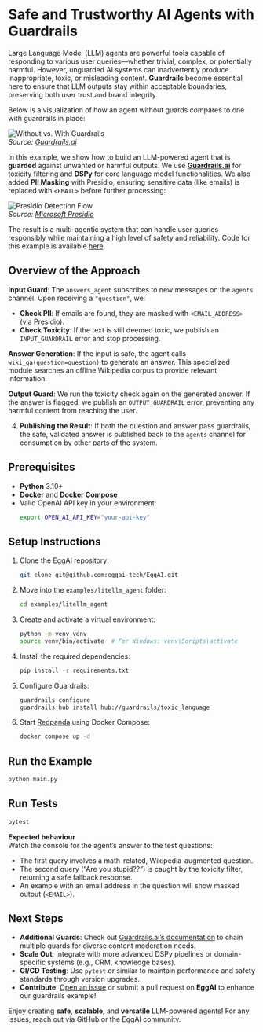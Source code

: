 # Safe and Trustworthy AI Agents with Guardrails

Large Language Model (LLM) agents are powerful tools capable of responding to various user queries—whether trivial,
complex, or potentially harmful. However, unguarded AI systems can inadvertently produce inappropriate, toxic, or
misleading content. **Guardrails** become essential here to ensure that LLM outputs stay within acceptable boundaries,
preserving both user trust and brand integrity.

Below is a visualization of how an agent without guards compares to one with guardrails in place:

![Without vs. With Guardrails](https://raw.githubusercontent.com/guardrails-ai/guardrails/main/docs/img/with_and_without_guardrails.svg)  
*Source: [Guardrails.ai](https://github.com/guardrails-ai/guardrails)*

In this example, we show how to build an LLM-powered agent that is **guarded** against unwanted or harmful outputs. We
use **[Guardrails.ai](https://github.com/ShreyaR/guardrails)** for toxicity filtering and **DSPy** for core language
model functionalities. We also added **PII Masking** with Presidio, ensuring sensitive data (like emails) is replaced
with `<EMAIL>` before further processing:

![Presidio Detection Flow](https://microsoft.github.io/presidio/assets/detection_flow.gif)  
*Source: [Microsoft Presidio](https://microsoft.github.io/presidio)*

The result is a multi-agentic system that can handle user queries responsibly while maintaining a high level of safety
and reliability. Code for this example is available
[here](https://github.com/eggai-tech/EggAI/tree/main/examples/safe_agents_guardrails).

## Overview of the Approach

**Input Guard**: The `answers_agent` subscribes to new messages on the `agents` channel. Upon receiving a
`"question"`,
we:
 - **Check PII**: If emails are found, they are masked with `<EMAIL_ADDRESS>` (via Presidio).
 - **Check Toxicity**: If the text is still deemed toxic, we publish an `INPUT_GUARDRAIL` error and stop processing.

**Answer Generation**: If the input is safe, the agent calls `wiki_qa(question=question)` to generate an answer.
This specialized module searches an offline Wikipedia corpus to provide relevant information.

**Output Guard**: We run the toxicity check again on the generated answer. If the answer is flagged, we publish an
`OUTPUT_GUARDRAIL` error, preventing any harmful content from reaching the user.

4. **Publishing the Result**: If both the question and answer pass guardrails, the safe, validated answer is published
   back to the `agents` channel for consumption by other parts of the system.

## Prerequisites

- **Python** 3.10+
- **Docker** and **Docker Compose**
- Valid OpenAI API key in your environment:
  ```bash
  export OPEN_AI_API_KEY="your-api-key"
  ```

## Setup Instructions

1. Clone the EggAI repository:

   ```bash
   git clone git@github.com:eggai-tech/EggAI.git
   ```

2. Move into the `examples/litellm_agent` folder:

   ```bash
   cd examples/litellm_agent
   ```

3. Create and activate a virtual environment:

   ```bash
   python -m venv venv
   source venv/bin/activate  # For Windows: venv\Scripts\activate
   ```

4. Install the required dependencies:

   ```bash
   pip install -r requirements.txt
   ```

5. Configure Guardrails:

   ```bash
   guardrails configure
   guardrails hub install hub://guardrails/toxic_language
   ```

6. Start [Redpanda](https://github.com/redpanda-data/redpanda) using Docker Compose:

   ```bash
   docker compose up -d
   ```

## Run the Example

```bash
python main.py
```

## Run Tests

```bash
pytest
```

**Expected behaviour**  
Watch the console for the agent’s answer to the test questions:

- The first query involves a math-related, Wikipedia-augmented question.
- The second query (“Are you stupid??”) is caught by the toxicity filter, returning a safe fallback response.
- An example with an email address in the question will show masked output (`<EMAIL>`).

## Next Steps

- **Additional Guards**: Check out [Guardrails.ai’s documentation](https://github.com/ShreyaR/guardrails) to chain
  multiple guards for diverse content moderation needs.
- **Scale Out**: Integrate with more advanced DSPy pipelines or domain-specific systems (e.g., CRM, knowledge bases).
- **CI/CD Testing**: Use `pytest` or similar to maintain performance and safety standards through version upgrades.
- **Contribute**: [Open an issue](https://github.com/eggai-tech/eggai/issues) or submit a pull request on **EggAI** to
  enhance our guardrails example!

Enjoy creating **safe**, **scalable**, and **versatile** LLM-powered agents! For any issues, reach out via GitHub
or the EggAI community.
